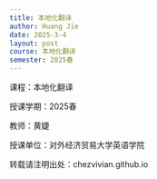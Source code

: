```yaml
---
title: 本地化翻译
author: Huang Jie
date: 2025-3-4
layout: post
course: 本地化翻译
semester: 2025春
---
```


课程：本地化翻译

授课学期：2025春

教师：黄婕

授课单位：对外经济贸易大学英语学院

转载请注明出处：chezvivian.github.io


